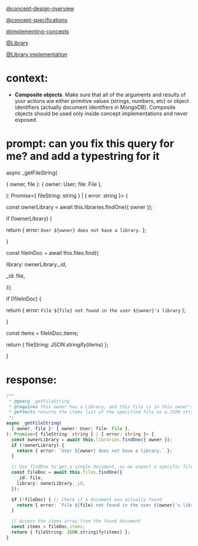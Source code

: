 [@concept-design-overview](../../background/concept-design-overview.md)

[@concept-specifications](../../background/concept-specifications.md)

[@implementing-concepts](../../background/implementing-concepts.md)

[@Library](Library.md)

[@Library implementation](../../../src/concepts/Library/LibraryConcept.ts)

# context: 
- **Composite objects**. Make sure that all of the arguments and results of your actions are either primitive values (strings, numbers, etc) or object identifiers (actually document identifiers in MongoDB). Composite objects should be used only inside concept implementations and never exposed.

# prompt: can you fix this query for me? and add a typestring for it
async _getFileString(

{ owner, file }: { owner: User; file: File },

): Promise<{ fileString: string } | { error: string }> {

const ownerLibrary = await this.libraries.findOne({ owner });

if (!ownerLibrary) {

return { error: `User ${owner} does not have a library.` };

}

  

const fileInDoc = await this.files.find({

library: ownerLibrary._id,

_id: file,

});

if (!fileInDoc) {

return { error: `File ${file} not found in the user ${owner}'s library` };

}

const items = fileInDoc.items;

return { fileString: JSON.stringify(items) };

}
# response:

```typescript
/**
 * @query _getFileString
 * @requires this owner has a Library, and this file is in this owner's Library
 * @effects returns the items list of the specified file as a JSON string
 */
async _getFileString(
  { owner, file }: { owner: User; file: File },
): Promise<{ fileString: string } | { error: string }> {
  const ownerLibrary = await this.libraries.findOne({ owner });
  if (!ownerLibrary) {
    return { error: `User ${owner} does not have a library.` };
  }

  // Use findOne to get a single document, as we expect a specific file
  const fileDoc = await this.files.findOne({
    _id: file,
    library: ownerLibrary._id,
  });

  if (!fileDoc) { // Check if a document was actually found
    return { error: `File ${file} not found in the user ${owner}'s library` };
  }

  // Access the items array from the found document
  const items = fileDoc.items;
  return { fileString: JSON.stringify(items) };
}
```